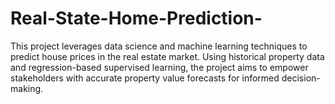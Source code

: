 # Real-State-Home-Prediction-
This project leverages data science and machine learning techniques to predict house prices in the real estate market. Using historical property data and regression-based supervised learning, the project aims to empower stakeholders with accurate property value forecasts for informed decision-making.
